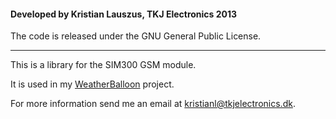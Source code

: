 #### Developed by Kristian Lauszus, TKJ Electronics 2013

The code is released under the GNU General Public License.
_________

This is a library for the SIM300 GSM module.

It is used in my [WeatherBalloon](https://github.com/Lauszus/WeatherBalloon) project.

For more information send me an email at <kristianl@tkjelectronics.dk>.